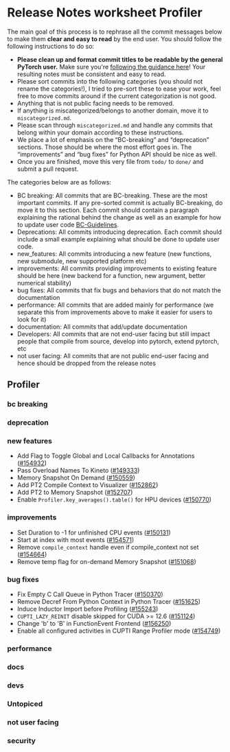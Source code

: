
# Release Notes worksheet Profiler

The main goal of this process is to rephrase all the commit messages below to make them **clear and easy to read** by the end user. You should follow the following instructions to do so:

* **Please clean up and format commit titles to be readable by the general PyTorch user.** Make sure you're [following the guidance here](https://docs.google.com/document/d/14OmgGBr1w6gl1VO47GGGdwrIaUNr92DFhQbY_NEk8mQ/edit)! Your resulting notes must be consistent and easy to read.
* Please sort commits into the following categories (you should not rename the categories!), I tried to pre-sort these to ease your work, feel free to move commits around if the current categorization is not good.
* Anything that is not public facing needs to be removed.
* If anything is miscategorized/belongs to another domain, move it to `miscategorized.md`.
* Please scan through `miscategorized.md` and handle any commits that belong within your domain according to these instructions.
* We place a lot of emphasis on the “BC-breaking” and “deprecation” sections. Those should be where the most effort goes in. The “improvements” and “bug fixes” for Python API should be nice as well.
* Once you are finished, move this very file from `todo/` to `done/` and submit a pull request.

The categories below are as follows:

* BC breaking: All commits that are BC-breaking. These are the most important commits. If any pre-sorted commit is actually BC-breaking, do move it to this section. Each commit should contain a paragraph explaining the rational behind the change as well as an example for how to update user code [BC-Guidelines](https://docs.google.com/document/d/14OmgGBr1w6gl1VO47GGGdwrIaUNr92DFhQbY_NEk8mQ/edit#heading=h.a9htwgvvec1m).
* Deprecations: All commits introducing deprecation. Each commit should include a small example explaining what should be done to update user code.
* new_features: All commits introducing a new feature (new functions, new submodule, new supported platform etc)
* improvements: All commits providing improvements to existing feature should be here (new backend for a function, new argument, better numerical stability)
* bug fixes: All commits that fix bugs and behaviors that do not match the documentation
* performance: All commits that are added mainly for performance (we separate this from improvements above to make it easier for users to look for it)
* documentation: All commits that add/update documentation
* Developers: All commits that are not end-user facing but still impact people that compile from source, develop into pytorch, extend pytorch, etc
* not user facing: All commits that are not public end-user facing and hence should be dropped from the release notes

## Profiler
### bc breaking
### deprecation
### new features
- Add Flag to Toggle Global and Local Callbacks for Annotations ([#154932](https://github.com/pytorch/pytorch/pull/154932))
- Pass Overload Names To Kineto ([#149333](https://github.com/pytorch/pytorch/pull/149333))
- Memory Snapshot On Demand ([#150559](https://github.com/pytorch/pytorch/pull/150559))
- Add PT2 Compile Context to Visualizer ([#152862](https://github.com/pytorch/pytorch/pull/152862))
- Add PT2 to Memory Snapshot ([#152707](https://github.com/pytorch/pytorch/pull/152707))
- Enable `Profiler.key_averages().table()` for HPU devices ([#150770](https://github.com/pytorch/pytorch/pull/150770))

### improvements
- Set Duration to -1 for unfinished CPU events ([#150131](https://github.com/pytorch/pytorch/pull/150131))
- Start at index with most events ([#154571](https://github.com/pytorch/pytorch/pull/154571))
- Remove `compile_context` handle even if compile_context not set ([#154664](https://github.com/pytorch/pytorch/pull/154664))
- Remove temp flag for on-demand Memory Snapshot ([#151068](https://github.com/pytorch/pytorch/pull/151068))


### bug fixes
- Fix Empty C Call Queue in Python Tracer ([#150370](https://github.com/pytorch/pytorch/pull/150370))
- Remove Decref From Python Context in Python Tracer ([#151625](https://github.com/pytorch/pytorch/pull/151625))
- Induce Inductor Import before Profiling ([#155243](https://github.com/pytorch/pytorch/pull/155243))
- `CUPTI_LAZY_REINIT` disable skipped for CUDA >= 12.6 ([#151124](https://github.com/pytorch/pytorch/pull/151124))
- Change 'b' to 'B' in FunctionEvent Frontend ([#156250](https://github.com/pytorch/pytorch/pull/156250))
- Enable all configured activities in CUPTI Range Profiler mode ([#154749](https://github.com/pytorch/pytorch/pull/154749))


### performance
### docs
### devs
### Untopiced
### not user facing
### security

